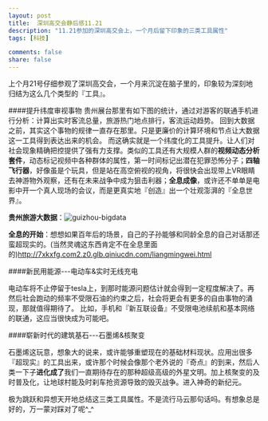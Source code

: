 ```yaml
---
layout: post
title:  深圳高交会静后感11.21
description: "11.21参加的深圳高交会上，一个月后留下印象的三类工具属性"
tags: [科技]

comments: false
share: false
---
```


上个月21号仔细参观了深圳高交会，一个月来沉淀在脑子里的，印象较为深刻地归结为这么几个类型的『工具』。

####提升纬度审视事物
贵州展台那里有如下图的统计，通过对游客的联通手机进行分析：计算出实时客流总量，旅游热门地点排行，客流运动趋势。
回到大数据之前，其实这个事物的规律一直存在那里。只是更廉价的计算环境和节点让大数据这一工具得到表达出来的机会。
而这确实就是一个纬度化的工具提升。让人们对社会现象精确把控提供了强有力支撑。类似的工具还有大规模人群的**视频动态分析套件**，动态标记视频中各种群体的属性，第一时间标记出潜在犯罪恐怖分子；**四轴飞行器**，好像虽是个玩具，但是站在高空俯视的视角，将很快会出现带上VR眼睛去神游物外观察，还有在未来战争中成为狙击利器；**全息成像**，或许还不单单是电影中开一个真人现场的会议，而是更真实地『创造』出一个壮观澎湃的『全息世界』。

**贵州旅游大数据**：![guizhou-bigdata](http://b-egs-studio-images.oss-cn-shenzhen.aliyuncs.com/ruoxu-blog%2Fguizhou-bigdata.jpg)

**全息的开始**：想想如果百年后的场景，自己的子孙能够和同龄全息的自己对话那还蛮超现实的。(当然灵魂这东西肯定不在全息里面的)<http://7xkxfg.com2.z0.glb.qiniucdn.com/liangmingwei.html>

####新民用能源---电动车&实时无线充电

电动车将不止停留于tesla上，到那时能源问题估计就会得到一定程度解决了。再然后社会跑动的频率不受限石油的约束之后，社会将更会有更多的自由事物的涌现，那就值得期待了。
比如，手机和『新互联设备』不受限电池续航和基本网络的联通，这应当很快成为可能吧。


####崭新时代的建筑基石---石墨烯&核聚变

石墨烯这玩意，想象大的说来，或许能够重塑现在的基础材料现状。应用出很多『超现实』的工具出来，或许那个时候会像那个老外说的『奇点』的到来，然后人类一下子**进化成了**我们一直期待存在的那种超级高级的外星文明。加上核聚变的及时普及化，让地球村能及时刹车抢资源导致的毁灭战争。进入神奇的新纪元。

极为跳跃和异想天开地总结这三类工具属性。不是流行马云那句话吗。有想象总是好的，万一蒙对踩对了呢^_^
